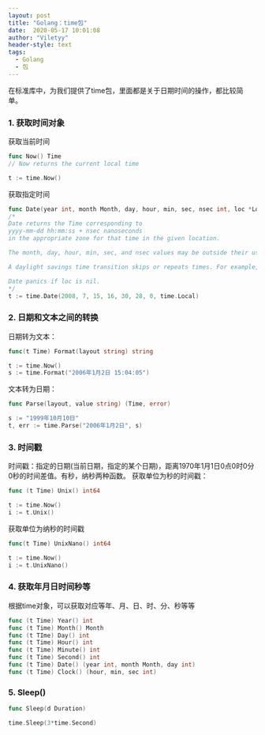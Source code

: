 ```yaml
---
layout: post
title: "Golang：time包"
date:  2020-05-17 10:01:08
author: "Viletyy"
header-style: text
tags:
  - Golang
  - 包
---
```

在标准库中，为我们提供了time包，里面都是关于日期时间的操作，都比较简单。 
### 1. 获取时间对象
获取当前时间
```go 
func Now() Time 
// Now returns the current local time

t := time.Now()
```
获取指定时间
```go 
func Date(year int, month Month, day, hour, min, sec, nsec int, loc *Location) Time 
/*
Date returns the Time corresponding to 
yyyy-mm-dd hh:mm:ss + nsec nanoseconds
in the appropriate zone for that time in the given location.

The month, day, hour, min, sec, and nsec values may be outside their usual ranges and will be normalized during the conversion. For example, October 32 converts to November 1.

A daylight savings time transition skips or repeats times. For example, in the United States, March 13, 2011 2:15am never occured, while November 6, 2011 1:15am occurred twice. In such cases, the choice of time zone, and therefore the time, is not well-defined. Date returns a time that is correct in one of the two zones involved in the transition, but it does not guarantee which.

Date panics if loc is nil.
*/
t := time.Date(2008, 7, 15, 16, 30, 28, 0, time.Local)
```
### 2. 日期和文本之间的转换
日期转为文本：
```go 
func(t Time) Format(layout string) string 

t := time.Now()
s := time.Format("2006年1月2日 15:04:05")
```
文本转为日期：
```go 
func Parse(layout, value string) (Time, error) 

s := "1999年10月10日"
t, err := time.Parse("2006年1月2日", s)
```
### 3. 时间戳
时间戳：指定的日期(当前日期，指定的某个日期)，距离1970年1月1日0点0时0分0秒的时间差值。有秒，纳秒两种函数。 
获取单位为秒的时间戳：
```go 
func (t Time) Unix() int64 

t := time.Now()
i := t.Unix()
```
获取单位为纳秒的时间戳
```go 
func(t Time) UnixNano() int64

t := time.Now() 
i := t.UnixNano()
```
### 4. 获取年月日时间秒等
根据time对象，可以获取对应等年、月、日、时、分、秒等等 
```go 
func (t Time) Year() int 
func (t Time) Month() Month 
func (t TIme) Day() int 
func (t Time) Hour() int 
func (t Time) Minute() int 
func (t Time) Second() int 
func (t Time) Date() (year int, month Month, day int)
func (t Time) Clock() (hour, min, sec int)  
```
### 5. Sleep()
```go
func Sleep(d Duration) 

time.Sleep(3*time.Second)
```